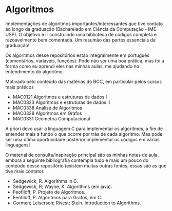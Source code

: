 # Algoritmos
Implementações de algoritmos importantes/interessantes que tive contato ao longo da graduação (Bacharelado em Ciência da Computação - IME USP). O objetivo é ir construindo uma biblioteca de códigos completa e razoavelmente bem comentada. Um resumão das partes essenciais da graduação!

Os algoritmos desse repositórios estão integralmente em português (comentários, variáveis, funções). Pode não ser uma boa prática, mas foi a forma como eu aprendi eles nas minhas aulas, me ajudando no entendimento do algoritmo.

Motivado pelo conteúdo das matérias do BCC, em particular pelos cursos mais práticos
- MAC0121 Algoritmos e estruturas de dados I
- MAC0323 Algoritmos e estruturas de dados II
- MAC0338 Análise de Algoritmos
- MAC0328 Algoritmos em Grafos
- MAC0331 Geometria Computacional

A priori devo usar a linguagem C para implementar os algoritmos, a fim de entender mais a fundo o que ocorre por trás de cada algoritmo. Mas pode ser uma ótima oportunidade posterior implementar os códigos em várias linguagens!

O material de consulta/inspiração principal são as minhas notas de aula, embora a seguinte bibliografia contempla tudo e mais um pouco do conteúdo desse repositório (existem muitas outras fontes, essas são as que tive mais contato):
- Sedgewick, R. Algorithms in C.
- Sedgewick, R; Wayne, K. Algorithms (em java).
- Feofiloff, P. Projeto de Algoritmos.
- Feofiloff, P. Algoritmos para Grafos, em C.
- Cormen; Leiserson; Rivest; Stein. Introduction to Algorithms.
